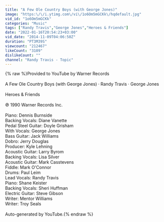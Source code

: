 ```yaml
---
title: "A Few Ole Country Boys (with George Jones)"
image: "https:\/\/i.ytimg.com\/vi\/1o6Om5mGCKk\/hqdefault.jpg"
vid_id: "1o6Om5mGCKk"
categories: "Music"
tags: ["Randy Travis","George Jones","Heroes & Friends"]
date: "2022-01-16T20:54:23+03:00"
vid_date: "2014-11-09T04:06:50Z"
duration: "PT3M39S"
viewcount: "212467"
likeCount: "3109"
dislikeCount: ""
channel: "Randy Travis - Topic"
---
```

{% raw %}Provided to YouTube by Warner Records<br /><br />A Few Ole Country Boys (with George Jones) · Randy Travis · George Jones<br /><br />Heroes &amp; Friends<br /><br />℗ 1990 Warner Records Inc.<br /><br />Piano: Dennis Burnside<br />Backing  Vocals: Diane Vanette<br />Pedal  Steel  Guitar: Doyle Grisham<br />With  Vocals: George Jones<br />Bass  Guitar: Jack Williams<br />Dobro: Jerry Douglas<br />Producer: Kyle Lehning<br />Acoustic  Guitar: Larry Byrom<br />Backing  Vocals: Lisa Silver<br />Acoustic  Guitar: Mark Casstevens<br />Fiddle: Mark O'Connor<br />Drums: Paul Leim<br />Lead  Vocals: Randy Travis<br />Piano: Shane Keister<br />Backing  Vocals: Sheri Huffman<br />Electric  Guitar: Steve Gibson<br />Writer: Mentor Williams<br />Writer: Troy Seals<br /><br />Auto-generated by YouTube.{% endraw %}
